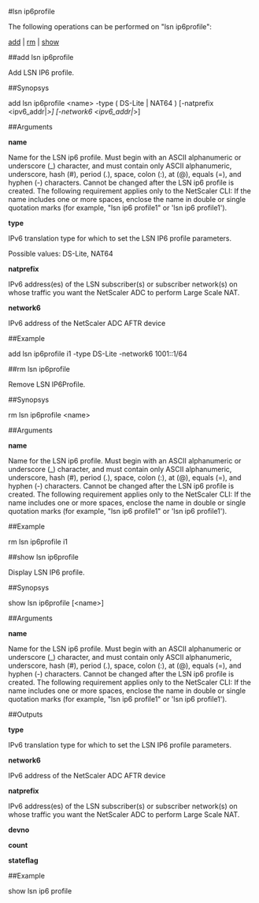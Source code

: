 #lsn ip6profile

The following operations can be performed on "lsn ip6profile":


[add](#add-lsn-ip6profile) | [rm](#rm-lsn-ip6profile) | [show](#show-lsn-ip6profile)

##add lsn ip6profile

Add LSN IP6 profile.


##Synopsys

add lsn ip6profile &lt;name> -type ( DS-Lite | NAT64 ) [-natprefix &lt;ipv6_addr|*>] [-network6 &lt;ipv6_addr|*>]


##Arguments

<b>name</b>
Name for the LSN ip6 profile. Must begin with an ASCII alphanumeric or underscore (_) character, and must contain only ASCII alphanumeric, underscore, hash (#), period (.), space, colon (:), at (@), equals (=), and hyphen (-) characters. Cannot be changed after the LSN ip6 profile is created. The following requirement applies only to the NetScaler CLI: If the name includes one or more spaces, enclose the name in double or single quotation marks (for example, "lsn ip6 profile1" or 'lsn ip6 profile1').

<b>type</b>
IPv6 translation type for which to set the LSN IP6 profile parameters.
Possible values: DS-Lite, NAT64

<b>natprefix</b>
IPv6 address(es) of the LSN subscriber(s) or subscriber network(s) on whose traffic you want the NetScaler ADC to perform Large Scale NAT.

<b>network6</b>
IPv6 address of the NetScaler ADC AFTR device



##Example

add lsn ip6profile i1 -type DS-Lite -network6 1001::1/64

##rm lsn ip6profile

Remove LSN IP6Profile.


##Synopsys

rm lsn ip6profile &lt;name>


##Arguments

<b>name</b>
Name for the LSN ip6 profile. Must begin with an ASCII alphanumeric or underscore (_) character, and must contain only ASCII alphanumeric, underscore, hash (#), period (.), space, colon (:), at (@), equals (=), and hyphen (-) characters. Cannot be changed after the LSN ip6 profile is created. The following requirement applies only to the NetScaler CLI: If the name includes one or more spaces, enclose the name in double or single quotation marks (for example, "lsn ip6 profile1" or 'lsn ip6 profile1').



##Example

rm lsn ip6profile i1

##show lsn ip6profile

Display LSN IP6 profile.


##Synopsys

show lsn ip6profile [&lt;name>]


##Arguments

<b>name</b>
Name for the LSN ip6 profile. Must begin with an ASCII alphanumeric or underscore (_) character, and must contain only ASCII alphanumeric, underscore, hash (#), period (.), space, colon (:), at (@), equals (=), and hyphen (-) characters. Cannot be changed after the LSN ip6 profile is created. The following requirement applies only to the NetScaler CLI: If the name includes one or more spaces, enclose the name in double or single quotation marks (for example, "lsn ip6 profile1" or 'lsn ip6 profile1').



##Outputs

<b>type</b>
IPv6 translation type for which to set the LSN IP6 profile parameters.

<b>network6</b>
IPv6 address of the NetScaler ADC AFTR device

<b>natprefix</b>
IPv6 address(es) of the LSN subscriber(s) or subscriber network(s) on whose traffic you want the NetScaler ADC to perform Large Scale NAT.

<b>devno</b>

<b>count</b>

<b>stateflag</b>



##Example

show lsn ip6 profile

